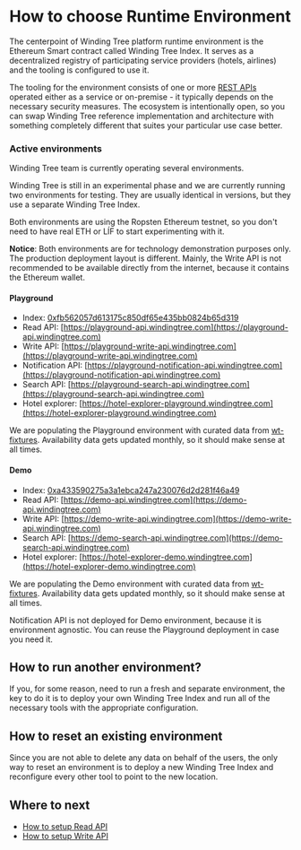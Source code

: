# How to choose Runtime Environment

The centerpoint of Winding Tree platform runtime environment is the Ethereum Smart contract called Winding Tree Index. It serves as a decentralized registry of participating service providers \(hotels, airlines\) and the tooling is configured to use it.

The tooling for the environment consists of one or more [REST APIs](../apis.md) operated either as a service or on-premise - it typically depends on the necessary security measures. The ecosystem is intentionally open, so you can swap Winding Tree reference implementation and architecture with something completely different that suites your particular use case better.

### Active environments

Winding Tree team is currently operating several environments.

Winding Tree is still in an experimental phase and we are currently running two environments for testing. They are usually identical in versions, but they use a separate Winding Tree Index.

Both environments are using the Ropsten Ethereum testnet, so you don't need to have real ETH or LÍF to start experimenting with it.

**Notice**: Both environments are for technology demonstration purposes only. The production deployment layout is different. Mainly, the Write API is not recommended to be available directly from the internet, because it contains the Ethereum wallet.

#### Playground

* Index: [0xfb562057d613175c850df65e435bb0824b65d319](https://ropsten.etherscan.io/address/0xfb562057d613175c850df65e435bb0824b65d319)
* Read API: [https://playground-api.windingtree.com](https://playground-api.windingtree.com)
* Write API: [https://playground-write-api.windingtree.com](https://playground-write-api.windingtree.com)
* Notification API: [https://playground-notification-api.windingtree.com](https://playground-notification-api.windingtree.com)
* Search API: [https://playground-search-api.windingtree.com](https://playground-search-api.windingtree.com)
* Hotel explorer: [https://hotel-explorer-playground.windingtree.com](https://hotel-explorer-playground.windingtree.com)

We are populating the Playground environment with curated data from [wt-fixtures](https://github.com/windingtree/wt-fixtures). Availability data gets updated monthly, so it should make sense at all times.

#### Demo

* Index: [0xa433590275a3a1ebca247a230076d2d281f46a49](https://ropsten.etherscan.io/address/0xa433590275a3a1ebca247a230076d2d281f46a49)
* Read API: [https://demo-api.windingtree.com](https://demo-api.windingtree.com)
* Write API: [https://demo-write-api.windingtree.com](https://demo-write-api.windingtree.com)
* Search API: [https://demo-search-api.windingtree.com](https://demo-search-api.windingtree.com)
* Hotel explorer: [https://hotel-explorer-demo.windingtree.com](https://hotel-explorer-demo.windingtree.com)

We are populating the Demo environment with curated data from [wt-fixtures](https://github.com/windingtree/wt-fixtures). Availability data gets updated monthly, so it should make sense at all times.

Notification API is not deployed for Demo environment, because it is environment agnostic. You can reuse the Playground deployment in case you need it.

## How to run another environment?

If you, for some reason, need to run a fresh and separate environment, the key to do it is to deploy your own Winding Tree Index and run all of the necessary tools with the appropriate configuration.

## How to reset an existing environment

Since you are not able to delete any data on behalf of the users, the only way to reset an environment is to deploy a new Winding Tree Index and reconfigure every other tool to point to the new location.

## Where to next

* [How to setup Read API](how-to-setup-read-api.md)
* [How to setup Write API](how-to-setup-write-api.md)




